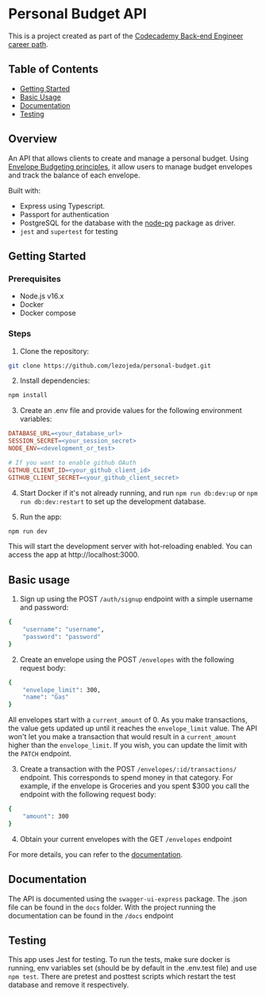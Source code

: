 # Personal Budget API

This is a project created as part of the [Codecademy Back-end Engineer career path](https://join.codecademy.com/learn/paths/back-end-engineer-career-path/).

## Table of Contents
- [Getting Started](#getting-started)
- [Basic Usage](#basic-usage)
- [Documentation](#documentation)
- [Testing](#testing)

## Overview
An API that allows clients to create and manage a personal budget. Using [Envelope Budgeting principles](https://www.thebalancemoney.com/what-is-envelope-budgeting-1293682), it allow users to manage budget envelopes and track the balance of each envelope.

Built with:
- Express using Typescript. 
- Passport for authentication
- PostgreSQL for the database with the [node-pg](https://node-postgres.com/) package as driver.
- `jest` and `supertest` for testing

## Getting Started

### Prerequisites

- Node.js v16.x
- Docker
- Docker compose

### Steps

1. Clone the repository:

```bash
git clone https://github.com/lezojeda/personal-budget.git
```

2. Install dependencies:

```bash
npm install
```

3. Create an .env file and provide values for the following environment variables:

```makefile
DATABASE_URL=<your_database_url>
SESSION_SECRET=<your_session_secret>
NODE_ENV=<development_or_test>

# If you want to enable github OAuth
GITHUB_CLIENT_ID=<your_github_client_id>
GITHUB_CLIENT_SECRET=<your_github_client_secret>
```

4. Start Docker if it's not already running, and run `npm run db:dev:up` or `npm run db:dev:restart` to set up the development database.

5. Run the app:

```bash
npm run dev
```

This will start the development server with hot-reloading enabled. You can access the app at http://localhost:3000.

## Basic usage

1. Sign up using the POST `/auth/signup` endpoint with a simple username and password:

```bash
{
    "username": "username",
    "password": "password"
}
```

2. Create an envelope using the POST `/envelopes` with the following request body:

```bash
{
    "envelope_limit": 300,
    "name": "Gas"
}
```

All envelopes start with a `current_amount` of 0. As you make transactions, the value gets updated up until it reaches the `envelope_limit` value. The API won't let you make a transaction that would result in a `current_amount` higher than the `envelope_limit`. If you wish, you can update the limit with the `PATCH` endpoint.

3. Create a transaction with the POST `/envelopes/:id/transactions/` endpoint. This corresponds to spend money in that category. For example, if the envelope is Groceries and you spent $300 you call the endpoint with the following request body:

```bash
{
    "amount": 300
}
```

4. Obtain your current envelopes with the GET `/envelopes` endpoint

For more details, you can refer to the [documentation](#documentation).

## Documentation
The API is documented using the `swagger-ui-express` package. The .json file can be found in the `docs` folder. With the project running the documentation can be found in the `/docs` endpoint

## Testing

This app uses Jest for testing. To run the tests, make sure docker is running, env variables set (should be by default in the .env.test file) and use `npm test`. There are pretest and posttest scripts which restart the test database and remove it respectively.
